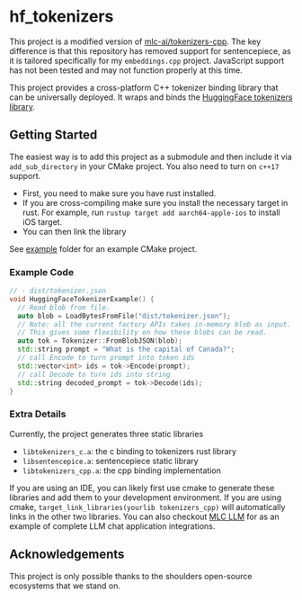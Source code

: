 # hf_tokenizers

This project is a modified version of [mlc-ai/tokenizers-cpp](https://github.com/mlc-ai/tokenizers-cpp). The key difference is that this repository has removed support for sentencepiece, as it is tailored specifically for my `embeddings.cpp` project.
JavaScript support has not been tested and may not function properly at this time.

This project provides a cross-platform C++ tokenizer binding library that can be universally deployed.
It wraps and binds the [HuggingFace tokenizers library](https://github.com/huggingface/tokenizers).


## Getting Started

The easiest way is to add this project as a submodule and then
include it via `add_sub_directory` in your CMake project.
You also need to turn on `c++17` support.

- First, you need to make sure you have rust installed.
- If you are cross-compiling make sure you install the necessary target in rust.
  For example, run `rustup target add aarch64-apple-ios` to install iOS target.
- You can then link the library

See [example](example) folder for an example CMake project.

### Example Code

```c++
// - dist/tokenizer.json
void HuggingFaceTokenizerExample() {
  // Read blob from file.
  auto blob = LoadBytesFromFile("dist/tokenizer.json");
  // Note: all the current factory APIs takes in-memory blob as input.
  // This gives some flexibility on how these blobs can be read.
  auto tok = Tokenizer::FromBlobJSON(blob);
  std::string prompt = "What is the capital of Canada?";
  // call Encode to turn prompt into token ids
  std::vector<int> ids = tok->Encode(prompt);
  // call Decode to turn ids into string
  std::string decoded_prompt = tok->Decode(ids);
}
```

### Extra Details

Currently, the project generates three static libraries
- `libtokenizers_c.a`: the c binding to tokenizers rust library
- `libsentencepice.a`: sentencepiece static library
- `libtokenizers_cpp.a`: the cpp binding implementation

If you are using an IDE, you can likely first use cmake to generate
these libraries and add them to your development environment.
If you are using cmake, `target_link_libraries(yourlib tokenizers_cpp)`
will automatically links in the other two libraries.
You can also checkout [MLC LLM](https://github.com/mlc-ai/mlc-llm)
for as an example of complete LLM chat application integrations.

## Acknowledgements

This project is only possible thanks to the shoulders open-source ecosystems that we stand on.